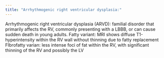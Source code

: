```yaml
---
title: "Arrhythmogenic right ventricular dysplasia:"
---
```

Arrhythmogenic right ventricular dysplasia (ARVD): familial disorder that primarily affects the RV, commonly presenting with a LBBB, or can cause sudden death in young adults.
Fatty variant: MRI shows diffuse T1-hyperintensity within the RV wall without thinning due to fatty replacement
FIbrofatty varian: less intense foci of fat within the RV, with significant thinning of the RV and possibly the LV

